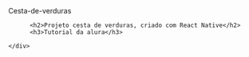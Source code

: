 <html>
  <head>Cesta-de-verduras</head>
  
  <body>
      <div>
        <p align="center">
  
 
          <h2>Projeto cesta de verduras, criado com React Native</h2>
          <h3>Tutorial da alura</h3>
       
    </div>
    
    
  </body>


</html>
